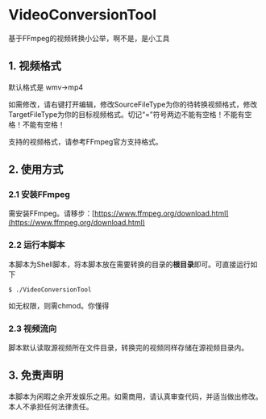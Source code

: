 # VideoConversionTool
基于FFmpeg的视频转换小公举，啊不是，是小工具

## 1. 视频格式
默认格式是 wmv->mp4

如需修改，请右键打开编辑，修改SourceFileType为你的待转换视频格式，修改TargetFileType为你的目标视频格式。切记“=”符号两边不能有空格！不能有空格！不能有空格！

支持的视频格式，请参考FFmpeg官方支持格式。

## 2. 使用方式

### 2.1 安装FFmpeg

需安装FFmpeg。请移步：[https://www.ffmpeg.org/download.html](https://www.ffmpeg.org/download.html)

### 2.2 运行本脚本

本脚本为Shell脚本，将本脚本放在需要转换的目录的**根目录**即可。可直接运行如下

```shell
$ ./VideoConversionTool
```

如无权限，则需chmod。你懂得

### 2.3 视频流向

脚本默认读取源视频所在文件目录，转换完的视频同样存储在源视频目录内。

## 3. 免责声明

本脚本为闲暇之余开发娱乐之用。如需商用，请认真审查代码，并适当做出修改。本人不承担任何法律责任。
